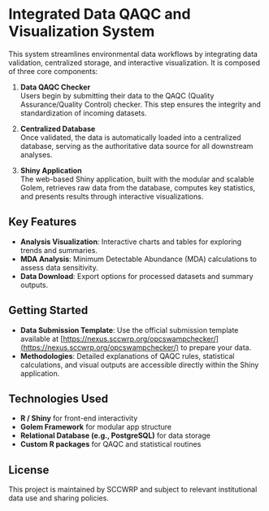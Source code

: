 # Integrated Data QAQC and Visualization System

This system streamlines environmental data workflows by integrating data validation, centralized storage, and interactive visualization. It is composed of three core components:

1. **Data QAQC Checker**  
   Users begin by submitting their data to the QAQC (Quality Assurance/Quality Control) checker. This step ensures the integrity and standardization of incoming datasets.

2. **Centralized Database**  
   Once validated, the data is automatically loaded into a centralized database, serving as the authoritative data source for all downstream analyses.

3. **Shiny Application**  
   The web-based Shiny application, built with the modular and scalable Golem, retrieves raw data from the database, computes key statistics, and presents results through interactive visualizations.

## Key Features

- **Analysis Visualization**: Interactive charts and tables for exploring trends and summaries.
- **MDA Analysis**: Minimum Detectable Abundance (MDA) calculations to assess data sensitivity.
- **Data Download**: Export options for processed datasets and summary outputs.

## Getting Started

- **Data Submission Template**: Use the official submission template available at [https://nexus.sccwrp.org/opcswampchecker/](https://nexus.sccwrp.org/opcswampchecker/) to prepare your data.
- **Methodologies**: Detailed explanations of QAQC rules, statistical calculations, and visual outputs are accessible directly within the Shiny application.

## Technologies Used

- **R / Shiny** for front-end interactivity
- **Golem Framework** for modular app structure
- **Relational Database (e.g., PostgreSQL)** for data storage
- **Custom R packages** for QAQC and statistical routines

## License

This project is maintained by SCCWRP and subject to relevant institutional data use and sharing policies.
